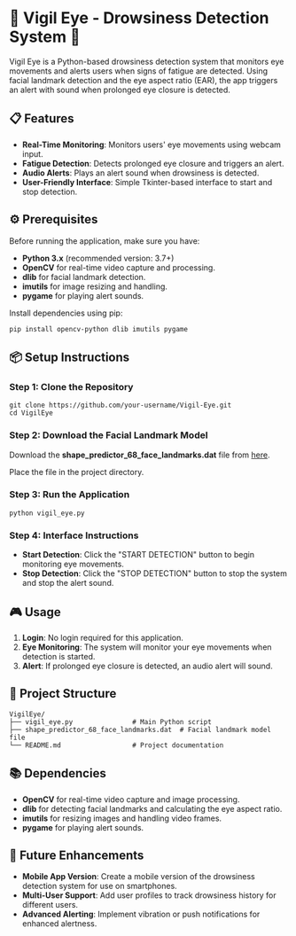 <!DOCTYPE html>
<html lang="en">
<head>
  <meta charset="UTF-8">
  <meta name="viewport" content="width=device-width, initial-scale=1.0">
</head>
<body>

<h1>👀 Vigil Eye - Drowsiness Detection System 🚨</h1>
<p>Vigil Eye is a Python-based drowsiness detection system that monitors eye movements and alerts users when signs of fatigue are detected. Using facial landmark detection and the eye aspect ratio (EAR), the app triggers an alert with sound when prolonged eye closure is detected.</p>

<h2>📋 Features</h2>
<ul>
  <li><strong>Real-Time Monitoring</strong>: Monitors users' eye movements using webcam input.</li>
  <li><strong>Fatigue Detection</strong>: Detects prolonged eye closure and triggers an alert.</li>
  <li><strong>Audio Alerts</strong>: Plays an alert sound when drowsiness is detected.</li>
  <li><strong>User-Friendly Interface</strong>: Simple Tkinter-based interface to start and stop detection.</li>
</ul>

<h2>⚙️ Prerequisites</h2>
<p>Before running the application, make sure you have:</p>
<ul>
  <li><strong>Python 3.x</strong> (recommended version: 3.7+)</li>
  <li><strong>OpenCV</strong> for real-time video capture and processing.</li>
  <li><strong>dlib</strong> for facial landmark detection.</li>
  <li><strong>imutils</strong> for image resizing and handling.</li>
  <li><strong>pygame</strong> for playing alert sounds.</li>
</ul>

<p>Install dependencies using pip:</p>
<pre><code>pip install opencv-python dlib imutils pygame</code></pre>

<h2>📦 Setup Instructions</h2>

<h3>Step 1: Clone the Repository</h3>
<pre><code>git clone https://github.com/your-username/Vigil-Eye.git
cd VigilEye
</code></pre>

<h3>Step 2: Download the Facial Landmark Model</h3>
<p>Download the <strong>shape_predictor_68_face_landmarks.dat</strong> file from <a href="https://github.com/italojs/facial-landmarks-recognition/blob/master/shape_predictor_68_face_landmarks.dat" target="_blank">here</a>.</p>
<p>Place the file in the project directory.</p>

<h3>Step 3: Run the Application</h3>
<pre><code>python vigil_eye.py</code></pre>

<h3>Step 4: Interface Instructions</h3>
<ul>
  <li><strong>Start Detection</strong>: Click the "START DETECTION" button to begin monitoring eye movements.</li>
  <li><strong>Stop Detection</strong>: Click the "STOP DETECTION" button to stop the system and stop the alert sound.</li>
</ul>

<h2>🎮 Usage</h2>
<ol>
  <li><strong>Login</strong>: No login required for this application.</li>
  <li><strong>Eye Monitoring</strong>: The system will monitor your eye movements when detection is started.</li>
  <li><strong>Alert</strong>: If prolonged eye closure is detected, an audio alert will sound.</li>
</ol>

<h2>📁 Project Structure</h2>
<pre><code>VigilEye/
├── vigil_eye.py               # Main Python script
├── shape_predictor_68_face_landmarks.dat  # Facial landmark model file
└── README.md                  # Project documentation
</code></pre>

<h2>📚 Dependencies</h2>
<ul>
  <li><strong>OpenCV</strong> for real-time video capture and image processing.</li>
  <li><strong>dlib</strong> for detecting facial landmarks and calculating the eye aspect ratio.</li>
  <li><strong>imutils</strong> for resizing images and handling video frames.</li>
  <li><strong>pygame</strong> for playing alert sounds.</li>
</ul>

<h2>🚀 Future Enhancements</h2>
<ul>
  <li><strong>Mobile App Version</strong>: Create a mobile version of the drowsiness detection system for use on smartphones.</li>
  <li><strong>Multi-User Support</strong>: Add user profiles to track drowsiness history for different users.</li>
  <li><strong>Advanced Alerting</strong>: Implement vibration or push notifications for enhanced alertness.</li>
</ul>

</body>
</html>
